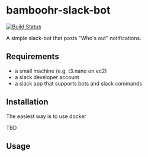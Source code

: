 # bamboohr-slack-bot
[![Build Status](https://travis-ci.org/peh/bamboohr-slack-bot.svg?branch=master)](https://travis-ci.org/peh/bamboohr-slack-bot)

A simple slack-bot that posts "Who's out" notifications.

## Requirements

* a small machine (e.g. t3.nano on ec2) 
* a slack developer account
* a slack app that supports bots and slack commands

## Installation

The easiest way is to use docker

TBD

## Usage
